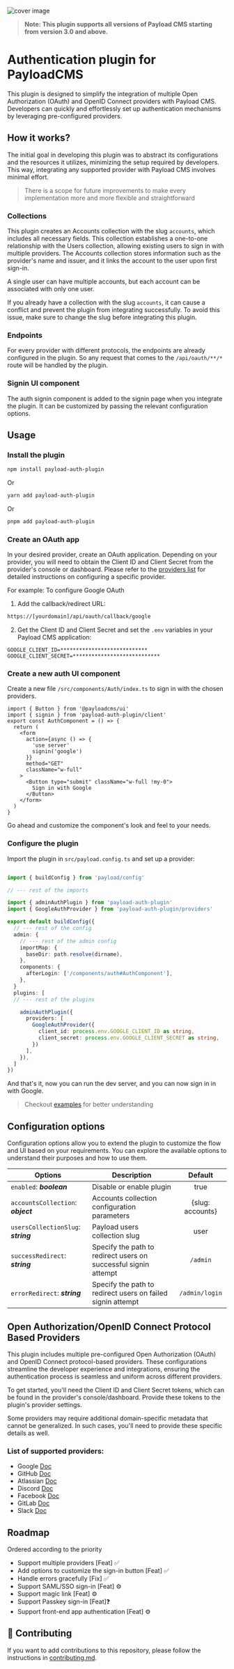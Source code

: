 
![cover image](https://github.com/user-attachments/assets/ae16c040-1b16-4b93-8cbe-8337ebb0759c)

> **Note: This plugin supports all versions of Payload CMS starting from version 3.0 and above.**

# Authentication plugin for PayloadCMS
This plugin is designed to simplify the integration of multiple Open Authorization (OAuth) and OpenID Connect providers with Payload CMS. Developers can quickly and effortlessly set up authentication mechanisms by leveraging pre-configured providers.

## How it works?
The initial goal in developing this plugin was to abstract its configurations and the resources it utilizes, minimizing the setup required by developers. This way, integrating any supported provider with Payload CMS involves minimal effort.

> There is a scope for future improvements to make every implementation more and more flexible and straightforward

### Collections
This plugin creates an Accounts collection with the slug `accounts`, which includes all necessary fields. This collection establishes a one-to-one relationship with the Users collection, allowing existing users to sign in with multiple providers. The Accounts collection stores information such as the provider's name and issuer, and it links the account to the user upon first sign-in.

A single user can have multiple accounts, but each account can be associated with only one user.

If you already have a collection with the slug `accounts`, it can cause a conflict and prevent the plugin from integrating successfully. To avoid this issue, make sure to change the slug before integrating this plugin.

### Endpoints
For every provider with different protocols, the endpoints are already configured in the plugin. So any request that comes to the `/api/oauth/**/*` route will be handled by the plugin.

### Signin UI component
The auth signin component is added to the signin page when you integrate the plugin. It can be customized by passing the relevant configuration options.

## Usage

### Install the plugin
```bash
npm install payload-auth-plugin
```
Or
```bash
yarn add payload-auth-plugin
```
Or
```bash
pnpm add payload-auth-plugin
```
### Create an OAuth app
In your desired provider, create an OAuth application. Depending on your provider, you will need to obtain the Client ID and Client Secret from the provider's console or dashboard. Please refer to the [providers list](https://github.com/sourabpramanik/plugin-payload-oauth?tab=readme-ov-file#list-of-active-and-upcoming-providers) for detailed instructions on configuring a specific provider.

For example:
To configure Google OAuth

1. Add the callback/redirect URL:
```bash
https://[yourdomain]/api/oauth/callback/google
```
2. Get the Client ID and Client Secret and set the `.env` variables in your Payload CMS application:
```text
GOOGLE_CLIENT_ID=****************************
GOOGLE_CLIENT_SECRET=****************************
```

### Create a new auth UI component 
Create a new file `/src/components/Auth/index.ts` to sign in with the chosen providers. 
```tsx
import { Button } from '@payloadcms/ui'
import { signin } from 'payload-auth-plugin/client'
export const AuthComponent = () => {
  return (
    <form
      action={async () => {
        'use server'
        signin('google')
      }}
      method="GET"
      className="w-full"
    >
      <Button type="submit" className="w-full !my-0">
        Sign in with Google
      </Button>
    </form>
  )
}
```
Go ahead and customize the component's look and feel to your needs.

### Configure the plugin

Import the plugin in `src/payload.config.ts` and set up a provider:
```typescript

import { buildConfig } from 'payload/config'

// --- rest of the imports

import { adminAuthPlugin } from 'payload-auth-plugin'
import { GoogleAuthProvider } from 'payload-auth-plugin/providers'

export default buildConfig({
  // --- rest of the config
  admin: {
    // --- rest of the admin config
    importMap: {
      baseDir: path.resolve(dirname),
    },
    components: {
      afterLogin: ['/components/auth#AuthComponent'],
    },
  }
  plugins: [
  // --- rest of the plugins

    adminAuthPlugin({
      providers: [
        GoogleAuthProvider({
          client_id: process.env.GOOGLE_CLIENT_ID as string,
          client_secret: process.env.GOOGLE_CLIENT_SECRET as string,
        })
      ],
    }),
  ]
})
```

And that's it, now you can run the dev server, and you can now sign in in with Google.

> Checkout [examples](https://github.com/sourabpramanik/payload-auth-plugin/tree/main/example) for better understanding

## Configuration options
Configuration options allow you to extend the plugin to customize the flow and UI based on your requirements. You can explore the available options to understand their purposes and how to use them.

| Options | Description | Default |
| --- | --- | :--: |
| `enabled`: ***boolean*** | Disable or enable plugin | true |
| `accountsCollection`: ***object*** | Accounts collection configuration parameters | {slug: accounts} |
| `usersCollectionSlug`: ***string*** | Payload users collection slug | user |
| `successRedirect`: ***string*** | Specify the path to redirect users on successful signin attempt | `/admin` |
| `errorRedirect`: ***string*** | Specify the path to redirect users on failed signin attempt | `/admin/login` |


## Open Authorization/OpenID Connect Protocol Based Providers
This plugin includes multiple pre-configured Open Authorization (OAuth) and OpenID Connect protocol-based providers. These configurations streamline the developer experience and integrations, ensuring the authentication process is seamless and uniform across different providers.

To get started, you'll need the Client ID and Client Secret tokens, which can be found in the provider's console/dashboard. Provide these tokens to the plugin's provider settings.

Some providers may require additional domain-specific metadata that cannot be generalized. In such cases, you'll need to provide these specific details as well.

### List of supported providers:

- Google [Doc](https://developers.google.com/identity/protocols/oauth2)
- GitHub [Doc](https://docs.github.com/en/apps/oauth-apps/building-oauth-apps)
- Atlassian [Doc](https://developer.atlassian.com/cloud/confluence/oauth-2-3lo-apps/)
- Discord [Doc](https://discord.com/developers/docs/topics/oauth2)
- Facebook [Doc](https://developers.facebook.com/docs/facebook-login/manually-build-a-login-flow)
- GitLab [Doc](https://docs.gitlab.com/ee/api/oauth2.html)
- Slack [Doc](https://api.slack.com/authentication)

## Roadmap
Ordered according to the priority

- Support multiple providers [Feat] ✅
- Add options to customize the sign-in button [Feat] ✅
- Handle errors gracefully [Fix] ✅
- Support SAML/SSO sign-in [Feat] ⚙
- Support magic link [Feat] ⚙
- Support Passkey sign-in [Feat]❓
- Support front-end app authentication [Feat] ⚙

## 🤝 Contributing
If you want to add contributions to this repository, please follow the instructions in [contributing.md](./CONTRIBUTING.md).

